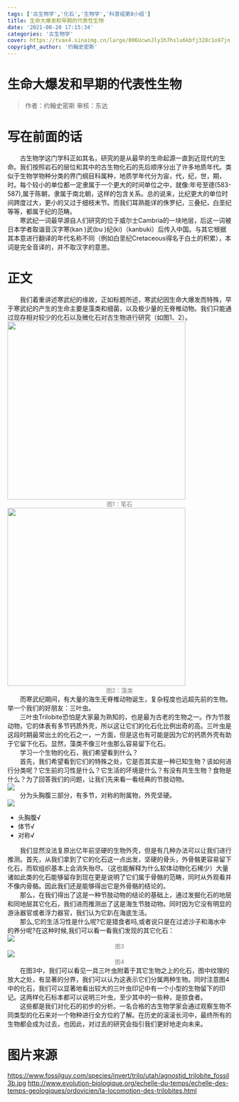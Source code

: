 ```yaml
---
tags: ['古生物学','化石','生物学','科普组第8小组']
title: 生命大爆发和早期的代表性生物
date: '2021-08-20 17:15:34'
categories: '古生物学'
cover: https://tvax4.sinaimg.cn/large/006UcwnJly1h7hslu6kbfj328c1o97jn.jpg
copyright_author: '约翰史密斯'
---
```


# 生命大爆发和早期的代表性生物
> 作者：约翰史密斯
审核：东达

# 写在前面的话

<div>&emsp;&emsp;古生物学这门学科正如其名，研究的是从最早的生命起源一直到近现代的生命。我们按照岩石的层位和其中的古生物化石的先后顺序分出了许多地质年代。类似于生物学物种分类的界门纲目科属种，地质学年代分为宙，代，纪，世，期，时。每个较小的单位都一定隶属于一个更大的时间单位之中，就像:年号至德(583-587),属于陈朝，隶属于南北朝，这样的包含关系。总的说来，比纪更大的单位时间跨度过大，更小的又过于细枝末节。而我们耳熟能详的侏罗纪，三叠纪，白垩纪等等，都属于纪的范畴。</div>

<div>&emsp;&emsp;寒武纪一词最早源自人们研究的位于威尔士Cambria的一块地层，后这一词被日本学者取谐音汉字寒(kan )武(bu )纪(ki)（kanbuki）后传入中国。与其它根据其本意进行翻译的年代名称不同（例如白垩纪Cretaceous得名于白土的积累），本词是完全音译的，并不取汉字的意思。</div>

# 正文

<div>&emsp;&emsp;我们着重讲述寒武纪的缘故，正如标题所述，寒武纪因生命大爆发而特殊，早于寒武纪的产生的生命主要是藻类和细菌，以及极少量的无脊椎动物。我们只能通过现存相对较少的化石以及微化石对古生物进行研究（如图1、2）。</div>

<img src="https://tva3.sinaimg.cn/large/006UcwnJly1h7hsmg16fhj32491jw4ez.jpg" width=400/>
<center><font size=2px color=grey>图1：笔石</font></center>

<img src="https://tva3.sinaimg.cn/large/006UcwnJly1h7hsmpngtqj31ju1ia15m.jpg" width=400/>
<center><font size=2px color=grey>图2：藻类</font></center>

<div>&emsp;&emsp;而寒武纪期间，有大量的海生无脊椎动物诞生，复杂程度也远超先前的生物。举一个我们的好朋友：三叶虫。</div>
<div>&emsp;&emsp;三叶虫Trilobite恐怕是大家最为熟知的，也是最为古老的生物之一。作为节肢动物，它的体表有多节钙质外壳，所以这让它们的化石化比例出奇的高。三叶虫是这段时期最常出土的化石之一，一方面，但是这也有可能是因为它的钙质外壳有助于它留下化石。显然，藻类不像三叶虫那么容易留下化石。</div>

<div>&emsp;&emsp;学习一个生物的化石，我们希望看到什么？</div>
<div>&emsp;&emsp;首先，我们希望看到它们的特殊之处，它是否其实是一种已知生物？该如何进行分类呢？它生前的习性是什么？它生活的环境是什么？有没有共生生物？食物是什么？为了回答我们的问题，让我们先来看一看经典的节肢动物。</div>

<img src="https://tva3.sinaimg.cn/large/006UcwnJly1h7hsmyinsgj30bj075gmq.jpg"/>

<div>&emsp;&emsp;分为头胸腹三部分，有多节，对称的附属物，外壳坚硬。</div>

<img src="https://tvax2.sinaimg.cn/large/006UcwnJly1h7hsndhw1ij3098099ac8.jpg"/>

- 头胸腹√
- 体节√
- 对称√

<div>&emsp;&emsp;我们显然没法复原出亿年前坚硬的生物外壳，但是有几种办法可以让我们进行推测。首先，从我们拿到了它的化石这一点出发，坚硬的骨头，外骨骼更容易留下化石，而软组织基本上会消失殆尽。（这也能解释为什么软体动物化石稀少）大量诸如此类的化石能够留存到现在更是说明了它们属于骨骼的范畴，同时从外观看并不像内骨骼。因此我们还是能够得出它是外骨骼的结论的。</div>

<div>&emsp;&emsp;那么，在我们得出了这是一种节肢动物的结论的基础上，通过发掘化石的地层和同地层其它化石，我们进而推测出了这是海生节肢动物。同时因为它没有明显的游泳器官或者浮力器官，我们认为它趴在海底生活。</div>

<div>&emsp;&emsp;那么,它的生活习性是什么呢?它是猎食者吗,或者说只是在过滤沙子和海水中的养分呢?在这种时候,我们可以看一看我们发现的其它化石：</div>

<img src="https://tva4.sinaimg.cn/large/006UcwnJly1h7hsnmdp0fj30gk0cw7ak.jpg"/>
<center><font size=2px color=grey>图3</font></center>

<img src="https://tvax1.sinaimg.cn/large/006UcwnJly1h7hsnz1wagj30gg0ea7d1.jpg"/>
<center><font size=2px color=grey>图4</font></center>

<div>&emsp;&emsp;在图3中，我们可以看见一具三叶虫附着于其它生物之上的化石，图中纹理的放大之处，有显著的分界，我们可以认为这表示它们分属两种生物。同时注意图4中的化石，我们可以显著地看出较大的三叶虫印记中有一个小型的生物留下的印记。这两样化石标本都可以说明三叶虫，至少其中的一些种，是掠食者。</div>

<div>&emsp;&emsp;这些都是我们对化石的初步的分析。一名合格的古生物学家会通过观察生物不同类型的化石来对一个物种进行全方位的了解。在历史的滚滚长河中，最终所有的生物都会成为过去，也因此，对过去的研究会指引我们更好地走向未来。</div>

# 图片来源
https://www.fossilguy.com/species/invert/trilo/utah/agnostid_trilobite_fossil3b.jpg
http://www.evolution-biologique.org/echelle-du-temps/echelle-des-temps-geologiques/ordovicien/la-locomotion-des-trilobites.html

